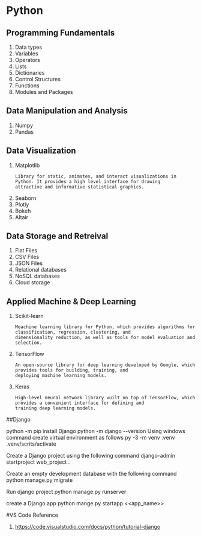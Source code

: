 # Python
## Programming Fundamentals
<ol>
  <li>Data types</li>
  <li>Variables</li>
  <li>Operators</li>
  <li>Lists</li>
  <li>Dictionaries</li>
  <li>Control Structures</li>
  <li>Functions</li>
  <li>Modules and Packages</li>
</ol>

## Data Manipulation and Analysis

<ol>
  <li>Numpy</li>
  <li>Pandas</li>
</ol>

## Data Visualization

<ol>
  <li>Matplotlib</li>
    
    Library for static, animates, and interact visualizations in Python. It provides a high level interface for drawing 
    attractive and informative statistical graphics.
    
  <li>Seaborn</li>
  <li>Plotly</li>
  <li>Bokeh</li>
  <li>Altair</li>
</ol>

## Data Storage and Retreival
<ol>
  <li>Flat Files</li>
  <li>CSV Files</li>
  <li>JSON Files</li>
  <li>Relational databases</li>
  <li>NoSQL databases</li>
  <li>Cloud storage</li>
</ol>

## Applied Machine & Deep Learning
<ol>
  <li>Scikit-learn</li>
  
    Meachine learning library for Python, which provides algorithms for classification, regression, clustering, and 
    dimensionality reduction, as well as tools for model evaluation and selection.
  
  <li>TensorFlow</li>
  
    An open-source library for deep learning developed by Google, which provides tools for building, training, and 
    deploying machine learning models.
  
  <li>Keras</li>  
  
    High-level neural network library vuilt on top of TensorFlow, which provides a convenient interface for defining and 
    training deep learning models.
  
</ol>

##Django 

python -m pip install Django
python -m django --version
Using windows command create virtual environment as follows 
py -3 -m venv .venv .venv/scrits/activate

Create a Django project using the following command
django-admin startproject web_project .

Create an empty development database with the following command
python manage.py migrate

Run django project
python manage.py runserver

create a Django app
python mange.py startapp <<app_name>>

#VS Code Reference
1. https://code.visualstudio.com/docs/python/tutorial-django 
